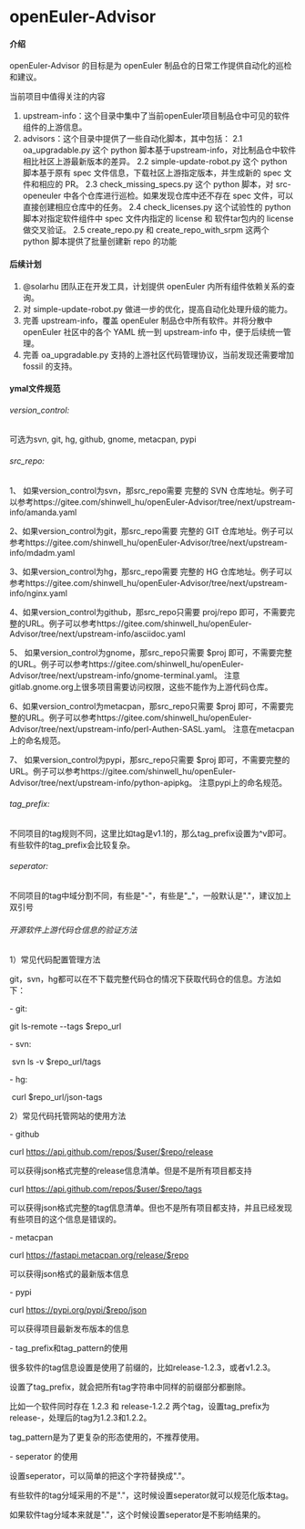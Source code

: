 # openEuler-Advisor

#### 介绍
openEuler-Advisor 的目标是为 openEuler 制品仓的日常工作提供自动化的巡检和建议。

当前项目中值得关注的内容

1. upstream-info：这个目录中集中了当前openEuler项目制品仓中可见的软件组件的上游信息。
2. advisors：这个目录中提供了一些自动化脚本，其中包括：
  2.1 oa_upgradable.py 这个 python 脚本基于upstream-info，对比制品仓中软件相比社区上游最新版本的差异。
  2.2 simple-update-robot.py 这个 python 脚本基于原有 spec 文件信息，下载社区上游指定版本，并生成新的 spec 文件和相应的 PR。
  2.3 check_missing_specs.py 这个 python 脚本，对 src-openeuler 中各个仓库进行巡检。如果发现仓库中还不存在 spec 文件，可以直接创建相应仓库中的任务。
  2.4 check_licenses.py 这个试验性的 python 脚本对指定软件组件中 spec 文件内指定的 license 和 软件tar包内的 license 做交叉验证。
  2.5 create_repo.py 和 create_repo_with_srpm 这两个 python 脚本提供了批量创建新 repo 的功能

#### 后续计划

1. @solarhu 团队正在开发工具，计划提供 openEuler 内所有组件依赖关系的查询。
2. 对 simple-update-robot.py 做进一步的优化，提高自动化处理升级的能力。
3. 完善 upstream-info，覆盖 openEuler 制品仓中所有软件。并将分散中 openEuler 社区中的各个 YAML 统一到 upstream-info 中，便于后续统一管理。
4. 完善 oa_upgradable.py 支持的上游社区代码管理协议，当前发现还需要增加 fossil 的支持。


####  ymal文件规范

###### version_control: 

可选为svn, git, hg, github, gnome, metacpan, pypi

###### src_repo:

1、 如果version_control为svn，那src_repo需要 完整的 SVN 仓库地址。例子可以参考https://gitee.com/shinwell_hu/openEuler-Advisor/tree/next/upstream-info/amanda.yaml

2、如果version_control为git，那src_repo需要 完整的 GIT 仓库地址。例子可以参考https://gitee.com/shinwell_hu/openEuler-Advisor/tree/next/upstream-info/mdadm.yaml

3、如果version_control为hg，那src_repo需要 完整的 HG 仓库地址。例子可以参考https://gitee.com/shinwell_hu/openEuler-Advisor/tree/next/upstream-info/nginx.yaml

4、如果version_control为github，那src_repo只需要 proj/repo 即可，不需要完整的URL。例子可以参考https://gitee.com/shinwell_hu/openEuler-Advisor/tree/next/upstream-info/asciidoc.yaml

5、 如果version_control为gnome，那src_repo只需要 $proj 即可，不需要完整的URL。例子可以参考https://gitee.com/shinwell_hu/openEuler-Advisor/tree/next/upstream-info/gnome-terminal.yaml。 注意gitlab.gnome.org上很多项目需要访问权限，这些不能作为上游代码仓库。

6、如果version_control为metacpan，那src_repo只需要 $proj 即可，不需要完整的URL。例子可以参考https://gitee.com/shinwell_hu/openEuler-Advisor/tree/next/upstream-info/perl-Authen-SASL.yaml。 注意在metacpan上的命名规范。

7、 如果version_control为pypi，那src_repo只需要 $proj 即可，不需要完整的URL。例子可以参考https://gitee.com/shinwell_hu/openEuler-Advisor/tree/next/upstream-info/python-apipkg。 注意pypi上的命名规范。

###### tag_prefix:

 不同项目的tag规则不同，这里比如tag是v1.1的，那么tag_prefix设置为^v即可。有些软件的tag_prefix会比较复杂。

###### seperator: 

不同项目的tag中域分割不同，有些是"-"，有些是"_"，一般默认是"."，建议加上双引号

###### 开源软件上游代码仓信息的验证方法

1）常见代码配置管理方法

  git，svn，hg都可以在不下载完整代码仓的情况下获取代码仓的信息。方法如下：

\- git:

   git ls-remote --tags $repo_url

\- svn:

​    svn ls -v $repo_url/tags

\- hg:

​    curl $repo_url/json-tags

2）常见代码托管网站的使用方法

\- github

   curl https://api.github.com/repos/$user/$repo/release

   可以获得json格式完整的release信息清单。但是不是所有项目都支持

   curl https://api.github.com/repos/$user/$repo/tags

   可以获得json格式完整的tag信息清单。但也不是所有项目都支持，并且已经发现有些项目的这个信息是错误的。

\- metacpan

   curl https://fastapi.metacpan.org/release/$repo

   可以获得json格式的最新版本信息

\- pypi

   curl https://pypi.org/pypi/$repo/json

   可以获得项目最新发布版本的信息

\- tag_prefix和tag_pattern的使用

  很多软件的tag信息设置是使用了前缀的，比如release-1.2.3，或者v1.2.3。

  设置了tag_prefix，就会把所有tag字符串中同样的前缀部分都删除。

  比如一个软件同时存在 1.2.3 和 release-1.2.2 两个tag，设置tag_prefix为release-，处理后的tag为1.2.3和1.2.2。

  tag_pattern是为了更复杂的形态使用的，不推荐使用。

\- seperator 的使用

  设置seperator，可以简单的把这个字符替换成"."。

  有些软件的tag分域采用的不是"."，这时候设置seperator就可以规范化版本tag。

  如果软件tag分域本来就是"."，这个时候设置seperator是不影响结果的。